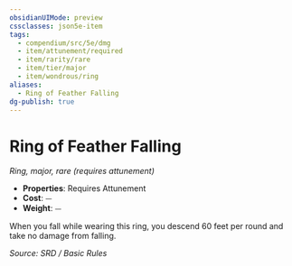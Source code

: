 ```yaml
---
obsidianUIMode: preview
cssclasses: json5e-item
tags:
  - compendium/src/5e/dmg
  - item/attunement/required
  - item/rarity/rare
  - item/tier/major
  - item/wondrous/ring
aliases:
  - Ring of Feather Falling
dg-publish: true
---
```

# Ring of Feather Falling
*Ring, major, rare (requires attunement)*  

- **Properties**: Requires Attunement
- **Cost**: ⏤
- **Weight**: ⏤

When you fall while wearing this ring, you descend 60 feet per round and take no damage from falling.

*Source: SRD / Basic Rules*